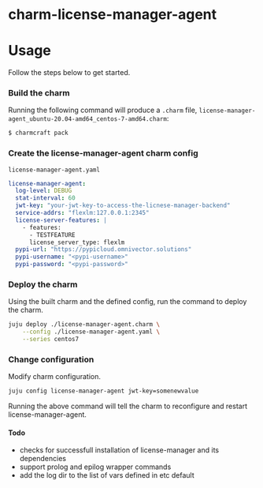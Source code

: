 # charm-license-manager-agent


# Usage
Follow the steps below to get started.

### Build the charm

Running the following command will produce a `.charm` file,
`license-manager-agent_ubuntu-20.04-amd64_centos-7-amd64.charm`:
```bash
$ charmcraft pack
```

### Create the license-manager-agent charm config

`license-manager-agent.yaml`

```yaml
license-manager-agent:
  log-level: DEBUG
  stat-interval: 60
  jwt-key: "your-jwt-key-to-access-the-licnese-manager-backend"
  service-addrs: "flexlm:127.0.0.1:2345"
  license-server-features: |
    - features:
      - TESTFEATURE
      license_server_type: flexlm
  pypi-url: "https://pypicloud.omnivector.solutions"
  pypi-username: "<pypi-username>"
  pypi-password: "<pypi-password>"
```

### Deploy the charm
Using the built charm and the defined config, run the command to deploy the charm.
```bash
juju deploy ./license-manager-agent.charm \
    --config ./license-manager-agent.yaml \
    --series centos7
```

### Change configuration
Modify charm configuration.
```bash
juju config license-manager-agent jwt-key=somenewvalue
```
Running the above command will tell the charm to reconfigure and restart license-manager-agent.


#### Todo
* checks for successfull installation of license-manager and its dependencies
* support prolog and epilog wrapper commands
* add the log dir to the list of vars defined in etc default
